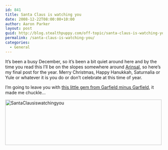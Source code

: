 ```yaml
---
id: 841
title: Santa Claus is watching you
date: 2008-12-22T08:00:00+10:00
author: Aaron Parker
layout: post
guid: http://blog.stealthpuppy.com/off-topic/santa-claus-is-watching-you
permalink: /santa-claus-is-watching-you/
categories:
  - General
---
```

It’s been a busy December, so it’s been a bit quiet around here and by the time you read this I’ll be on the slopes somewhere around [Arinsal](http://maps.google.com/maps?f=q&hl=en&geocode=&q=Arinsal,+Massana,+Andorra&sll=51.509993,-0.135116&sspn=0.009095,0.019526&g=Arinsal,+Massana,+Andorra&ie=UTF8&t=h&z=16&iwloc=addr), so here’s my final post for the year. Merry Christmas, Happy Hanukkah, Saturnalia or Yule or whatever it is you do or don’t celebrate at this time of year.

I’m going to leave you with [this little gem from Garfield minus Garfield](http://garfieldminusgarfield.net/post/65761782), it made me chuckle…

<img style="border-right-width: 0px; display: inline; border-top-width: 0px; border-bottom-width: 0px; border-left-width: 0px" title="SantaClausiswatchingyou" border="0" alt="SantaClausiswatchingyou" src="{{site.baseurl}}/media/2008/12/santaclausiswatchingyou.png" width="500" height="145" />